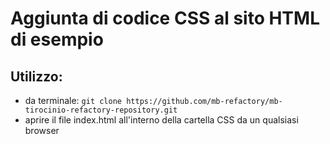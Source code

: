 # Aggiunta di codice CSS al sito HTML di esempio
## Utilizzo:
- da terminale: `git clone https://github.com/mb-refactory/mb-tirocinio-refactory-repository.git`
- aprire il file index.html all'interno della cartella CSS da un qualsiasi browser



